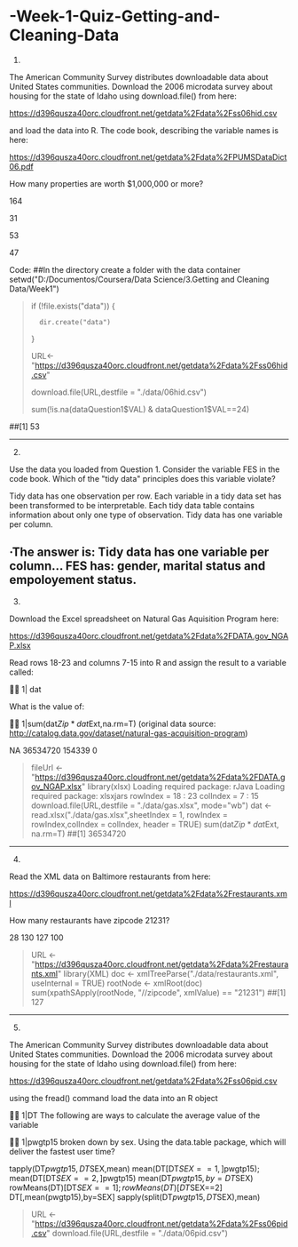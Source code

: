 # -Week-1-Quiz-Getting-and-Cleaning-Data

1)
The American Community Survey distributes downloadable data about United States communities. Download the 2006 microdata survey about housing for the state of Idaho using download.file() from here:

https://d396qusza40orc.cloudfront.net/getdata%2Fdata%2Fss06hid.csv

and load the data into R. The code book, describing the variable names is here:

https://d396qusza40orc.cloudfront.net/getdata%2Fdata%2FPUMSDataDict06.pdf

How many properties are worth $1,000,000 or more?

164

31

53

47

Code:
##In the directory create a folder with the data container
setwd("D:/Documentos/Coursera/Data Science/3.Getting and Cleaning Data/Week1")
> if (!file.exists("data")) {
>
>       dir.create("data")
>      
>}
>
> URL<-"https://d396qusza40orc.cloudfront.net/getdata%2Fdata%2Fss06hid.csv"
>
> download.file(URL,destfile = "./data/06hid.csv")
>
> sum(!is.na(dataQuestion1$VAL) & dataQuestion1$VAL==24)

##[1] 53

---
2. 
Use the data you loaded from Question 1. Consider the variable FES in the code book. Which of the "tidy data" principles does this variable violate?

Tidy data has one observation per row.
Each variable in a tidy data set has been transformed to be interpretable.
Each tidy data table contains information about only one type of observation.
Tidy data has one variable per column.

·The answer is: Tidy data has one variable per column… FES has: gender, marital status and empoloyement status.
---
3. 
Download the Excel spreadsheet on Natural Gas Aquisition Program here:

https://d396qusza40orc.cloudfront.net/getdata%2Fdata%2FDATA.gov_NGAP.xlsx

Read rows 18-23 and columns 7-15 into R and assign the result to a variable called:



1| dat

What is the value of:


1|sum(dat$Zip*dat$Ext,na.rm=T)
(original data source: http://catalog.data.gov/dataset/natural-gas-acquisition-program)

NA
36534720
154339
0

> fileUrl <- "https://d396qusza40orc.cloudfront.net/getdata%2Fdata%2FDATA.gov_NGAP.xlsx"
> library(xlsx)
Loading required package: rJava
Loading required package: xlsxjars
> rowIndex = 18 : 23
> colIndex = 7 : 15
> download.file(URL,destfile = "./data/gas.xlsx", mode="wb")
> dat <- read.xlsx("./data/gas.xlsx",sheetIndex = 1, rowIndex = rowIndex,colIndex = colIndex, header = TRUE)
> sum(dat$Zip * dat$Ext, na.rm=T)
##[1] 36534720
---
4. 
Read the XML data on Baltimore restaurants from here:

https://d396qusza40orc.cloudfront.net/getdata%2Fdata%2Frestaurants.xml

How many restaurants have zipcode 21231?

28
130
127
100

> URL <- "https://d396qusza40orc.cloudfront.net/getdata%2Fdata%2Frestaurants.xml"
> library(XML)
> doc <- xmlTreeParse("./data/restaurants.xml", useInternal = TRUE)
> rootNode <- xmlRoot(doc)
> sum(xpathSApply(rootNode, "//zipcode", xmlValue) == "21231")
##[1] 127
---
5. 
The American Community Survey distributes downloadable data about United States communities. Download the 2006 microdata survey about housing for the state of Idaho using download.file() from here:

https://d396qusza40orc.cloudfront.net/getdata%2Fdata%2Fss06pid.csv

using the fread() command load the data into an R object


1|DT
The following are ways to calculate the average value of the variable


1|pwgtp15
broken down by sex. Using the data.table package, which will deliver the fastest user time?

tapply(DT$pwgtp15,DT$SEX,mean)
mean(DT[DT$SEX==1,]$pwgtp15); mean(DT[DT$SEX==2,]$pwgtp15)
mean(DT$pwgtp15,by=DT$SEX)
rowMeans(DT)[DT$SEX==1]; rowMeans(DT)[DT$SEX==2]
DT[,mean(pwgtp15),by=SEX]
sapply(split(DT$pwgtp15,DT$SEX),mean)

> URL <- "https://d396qusza40orc.cloudfront.net/getdata%2Fdata%2Fss06pid.csv"
> download.file(URL,destfile = "./data/06pid.csv")
